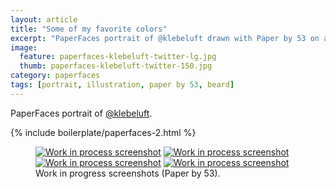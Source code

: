 ```yaml
---
layout: article
title: "Some of my favorite colors"
excerpt: "PaperFaces portrait of @klebeluft drawn with Paper by 53 on an iPad."
image: 
  feature: paperfaces-klebeluft-twitter-lg.jpg
  thumb: paperfaces-klebeluft-twitter-150.jpg
category: paperfaces
tags: [portrait, illustration, paper by 53, beard]
---
```


PaperFaces portrait of [@klebeluft](http://twitter.com/klebeluft).

{% include boilerplate/paperfaces-2.html %}

<figure class="half">
	<a href="{{ site.url }}/images/paperfaces-klebeluft-process-1-lg.jpg"><img src="{{ site.url }}/images/paperfaces-klebeluft-process-1-600.jpg" alt="Work in process screenshot"></a>
	<a href="{{ site.url }}/images/paperfaces-klebeluft-process-2-lg.jpg"><img src="{{ site.url }}/images/paperfaces-klebeluft-process-2-600.jpg" alt="Work in process screenshot"></a>
	<a href="{{ site.url }}/images/paperfaces-klebeluft-process-3-lg.jpg"><img src="{{ site.url }}/images/paperfaces-klebeluft-process-3-600.jpg" alt="Work in process screenshot"></a>
	<a href="{{ site.url }}/images/paperfaces-klebeluft-process-4-lg.jpg"><img src="{{ site.url }}/images/paperfaces-klebeluft-process-4-600.jpg" alt="Work in process screenshot"></a>
	<figcaption>Work in progress screenshots (Paper by 53).</figcaption>
</figure>